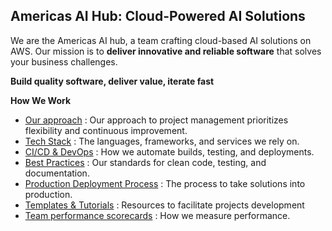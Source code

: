 ## Americas AI Hub: Cloud-Powered AI Solutions 

We are the Americas AI hub, a team crafting cloud-based AI solutions on AWS. Our mission is to **deliver innovative and reliable software** that solves your business challenges.

**Build quality software, deliver value, iterate fast**

**How We Work**

* [Our approach](https://github.com/genpact-americas-ai-hub/.github/wiki/%5B1%5D-Our-Approach) : Our approach to project management prioritizes flexibility and continuous improvement.
* [Tech Stack](https://github.com/genpact-americas-ai-hub/.github/wiki/%5B2%5D-Tech-Stack) : The languages, frameworks, and services we rely on.
* [CI/CD & DevOps](https://github.com/genpact-americas-ai-hub/.github/wiki/%5B3%5D-CI-CD-&-DevOps) : How we automate builds, testing, and deployments.
* [Best Practices](https://github.com/genpact-americas-ai-hub/.github/wiki/%5B4%5D-Best-Practices) : Our standards for clean code, testing, and documentation.
* [Production Deployment Process](https://github.com/genpact-americas-ai-hub/.github/wiki/%5B5%5D-Production-Deployment-Process) : The process to take solutions into production.
* [Templates & Tutorials](https://github.com/genpact-americas-ai-hub/.github/wiki/%5B6%5D-Templates-&-Tutorials) : Resources to facilitate projects development
* [Team performance scorecards](https://github.com/genpact-americas-ai-hub/.github/wiki/%5B7%5D-Team-Performance-Scorecards) : How we measure performance.
